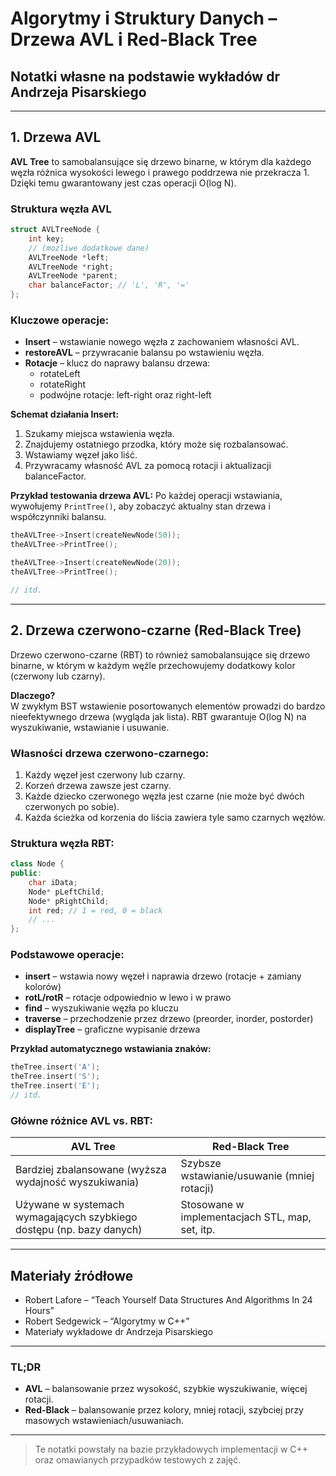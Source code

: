 # Algorytmy i Struktury Danych – Drzewa AVL i Red-Black Tree

## Notatki własne na podstawie wykładów dr Andrzeja Pisarskiego

---

## 1. Drzewa AVL

**AVL Tree** to samobalansujące się drzewo binarne, w którym dla każdego węzła różnica wysokości lewego i prawego poddrzewa nie przekracza 1. Dzięki temu gwarantowany jest czas operacji O(log N).

### Struktura węzła AVL
```cpp
struct AVLTreeNode {
    int key;
    // (możliwe dodatkowe dane)
    AVLTreeNode *left;
    AVLTreeNode *right;
    AVLTreeNode *parent;
    char balanceFactor; // 'L', 'R', '='
};
```

### Kluczowe operacje:

- **Insert** – wstawianie nowego węzła z zachowaniem własności AVL.
- **restoreAVL** – przywracanie balansu po wstawieniu węzła.
- **Rotacje** – klucz do naprawy balansu drzewa:
    - rotateLeft
    - rotateRight
    - podwójne rotacje: left-right oraz right-left

**Schemat działania Insert:**
1. Szukamy miejsca wstawienia węzła.
2. Znajdujemy ostatniego przodka, który może się rozbalansować.
3. Wstawiamy węzeł jako liść.
4. Przywracamy własność AVL za pomocą rotacji i aktualizacji balanceFactor.

**Przykład testowania drzewa AVL:**
Po każdej operacji wstawiania, wywołujemy `PrintTree()`, aby zobaczyć aktualny stan drzewa i współczynniki balansu.

```cpp
theAVLTree->Insert(createNewNode(50));
theAVLTree->PrintTree();

theAVLTree->Insert(createNewNode(20));
theAVLTree->PrintTree();

// itd.
```

---

## 2. Drzewa czerwono-czarne (Red-Black Tree)

Drzewo czerwono-czarne (RBT) to również samobalansujące się drzewo binarne, w którym w każdym węźle przechowujemy dodatkowy kolor (czerwony lub czarny).

**Dlaczego?**  
W zwykłym BST wstawienie posortowanych elementów prowadzi do bardzo nieefektywnego drzewa (wygląda jak lista). RBT gwarantuje O(log N) na wyszukiwanie, wstawianie i usuwanie.

### Własności drzewa czerwono-czarnego:
1. Każdy węzeł jest czerwony lub czarny.
2. Korzeń drzewa zawsze jest czarny.
3. Każde dziecko czerwonego węzła jest czarne (nie może być dwóch czerwonych po sobie).
4. Każda ścieżka od korzenia do liścia zawiera tyle samo czarnych węzłów.

### Struktura węzła RBT:
```cpp
class Node {
public:
    char iData;
    Node* pLeftChild;
    Node* pRightChild;
    int red; // 1 = red, 0 = black
    // ...
};
```

### Podstawowe operacje:

- **insert** – wstawia nowy węzeł i naprawia drzewo (rotacje + zamiany kolorów)
- **rotL/rotR** – rotacje odpowiednio w lewo i w prawo
- **find** – wyszukiwanie węzła po kluczu
- **traverse** – przechodzenie przez drzewo (preorder, inorder, postorder)
- **displayTree** – graficzne wypisanie drzewa

**Przykład automatycznego wstawiania znaków:**
```cpp
theTree.insert('A');
theTree.insert('S');
theTree.insert('E');
// itd.
```

### Główne różnice AVL vs. RBT:

| AVL Tree | Red-Black Tree |
|----------|----------------|
| Bardziej zbalansowane (wyższa wydajność wyszukiwania) | Szybsze wstawianie/usuwanie (mniej rotacji) |
| Używane w systemach wymagających szybkiego dostępu (np. bazy danych) | Stosowane w implementacjach STL, map, set, itp. |

---

## Materiały źródłowe

- Robert Lafore – “Teach Yourself Data Structures And Algorithms In 24 Hours”
- Robert Sedgewick – “Algorytmy w C++”
- Materiały wykładowe dr Andrzeja Pisarskiego

---

### TL;DR
- **AVL** – balansowanie przez wysokość, szybkie wyszukiwanie, więcej rotacji.
- **Red-Black** – balansowanie przez kolory, mniej rotacji, szybciej przy masowych wstawieniach/usuwaniach.

---

> Te notatki powstały na bazie przykładowych implementacji w C++ oraz omawianych przypadków testowych z zajęć.